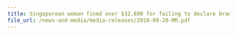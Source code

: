 ```yaml
---
title: Singaporean woman fined over $32,890 for failing to declare branded goods she bought overseas 
file_url: /news-and-media/media-releases/2018-09-20-MR.pdf
---
```

